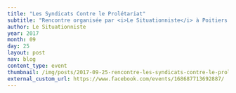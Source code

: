 ```yaml
---
title: "Les Syndicats Contre le Prolétariat"
subtitle: "Rencontre organisée par <i>Le Situationniste</i> à Poitiers le 25 novembre 2017 à 19h"
author: Le Situationniste
year: 2017
month: 09
day: 25
layout: post
nav: blog
content_type: event
thumbnail: /img/posts/2017-09-25-rencontre-les-syndicats-contre-le-proletariat/thumbnail.jpg
external_custom_url: https://www.facebook.com/events/168687713692887/
---
```

